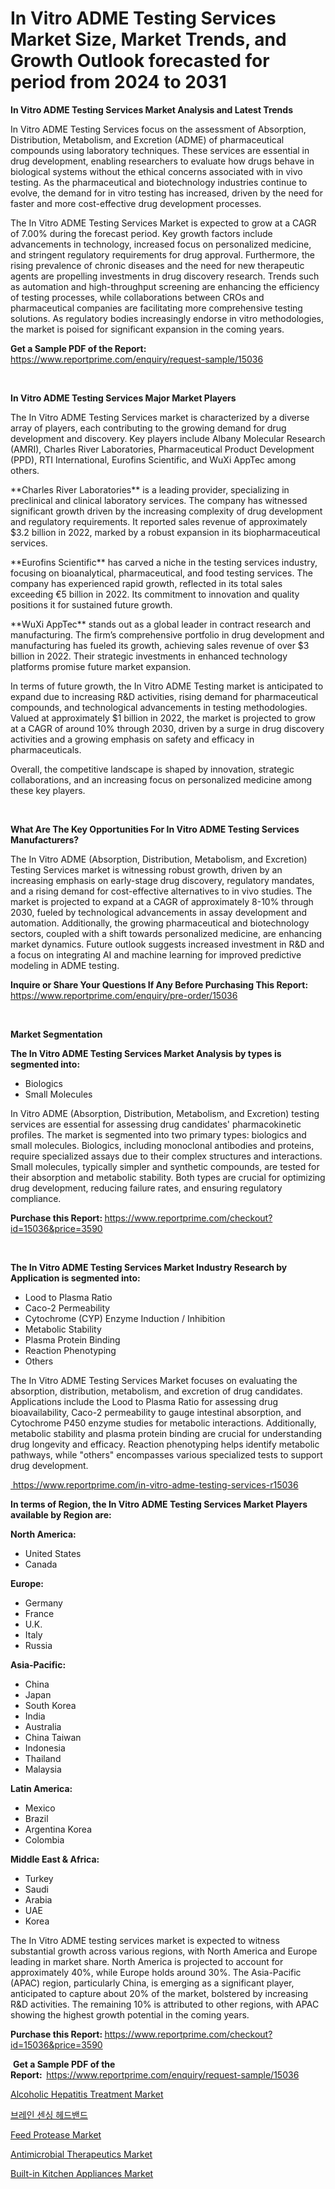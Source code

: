 <p><h1>In Vitro ADME Testing Services Market Size, Market Trends, and Growth Outlook forecasted for period from 2024 to 2031</h1></p><p><strong>In Vitro ADME Testing Services Market Analysis and Latest Trends</strong></p>
<p><p>In Vitro ADME Testing Services focus on the assessment of Absorption, Distribution, Metabolism, and Excretion (ADME) of pharmaceutical compounds using laboratory techniques. These services are essential in drug development, enabling researchers to evaluate how drugs behave in biological systems without the ethical concerns associated with in vivo testing. As the pharmaceutical and biotechnology industries continue to evolve, the demand for in vitro testing has increased, driven by the need for faster and more cost-effective drug development processes.</p><p>The In Vitro ADME Testing Services Market is expected to grow at a CAGR of 7.00% during the forecast period. Key growth factors include advancements in technology, increased focus on personalized medicine, and stringent regulatory requirements for drug approval. Furthermore, the rising prevalence of chronic diseases and the need for new therapeutic agents are propelling investments in drug discovery research. Trends such as automation and high-throughput screening are enhancing the efficiency of testing processes, while collaborations between CROs and pharmaceutical companies are facilitating more comprehensive testing solutions. As regulatory bodies increasingly endorse in vitro methodologies, the market is poised for significant expansion in the coming years.</p></p>
<p><strong>Get a Sample PDF of the Report:&nbsp;</strong> <a href="https://www.reportprime.com/enquiry/request-sample/15036">https://www.reportprime.com/enquiry/request-sample/15036</a></p>
<p>&nbsp;</p>
<p><strong>In Vitro ADME Testing Services Major Market Players</strong></p>
<p><p>The In Vitro ADME Testing Services market is characterized by a diverse array of players, each contributing to the growing demand for drug development and discovery. Key players include Albany Molecular Research (AMRI), Charles River Laboratories, Pharmaceutical Product Development (PPD), RTI International, Eurofins Scientific, and WuXi AppTec among others.</p><p>**Charles River Laboratories** is a leading provider, specializing in preclinical and clinical laboratory services. The company has witnessed significant growth driven by the increasing complexity of drug development and regulatory requirements. It reported sales revenue of approximately $3.2 billion in 2022, marked by a robust expansion in its biopharmaceutical services.</p><p>**Eurofins Scientific** has carved a niche in the testing services industry, focusing on bioanalytical, pharmaceutical, and food testing services. The company has experienced rapid growth, reflected in its total sales exceeding €5 billion in 2022. Its commitment to innovation and quality positions it for sustained future growth.</p><p>**WuXi AppTec** stands out as a global leader in contract research and manufacturing. The firm’s comprehensive portfolio in drug development and manufacturing has fueled its growth, achieving sales revenue of over $3 billion in 2022. Their strategic investments in enhanced technology platforms promise future market expansion.</p><p>In terms of future growth, the In Vitro ADME Testing market is anticipated to expand due to increasing R&D activities, rising demand for pharmaceutical compounds, and technological advancements in testing methodologies. Valued at approximately $1 billion in 2022, the market is projected to grow at a CAGR of around 10% through 2030, driven by a surge in drug discovery activities and a growing emphasis on safety and efficacy in pharmaceuticals. </p><p>Overall, the competitive landscape is shaped by innovation, strategic collaborations, and an increasing focus on personalized medicine among these key players.</p></p>
<p>&nbsp;</p>
<p><strong>What Are The Key Opportunities For In Vitro ADME Testing Services Manufacturers?</strong></p>
<p><p>The In Vitro ADME (Absorption, Distribution, Metabolism, and Excretion) Testing Services market is witnessing robust growth, driven by an increasing emphasis on early-stage drug discovery, regulatory mandates, and a rising demand for cost-effective alternatives to in vivo studies. The market is projected to expand at a CAGR of approximately 8-10% through 2030, fueled by technological advancements in assay development and automation. Additionally, the growing pharmaceutical and biotechnology sectors, coupled with a shift towards personalized medicine, are enhancing market dynamics. Future outlook suggests increased investment in R&D and a focus on integrating AI and machine learning for improved predictive modeling in ADME testing.</p></p>
<p><strong>Inquire or Share Your Questions If Any Before Purchasing This Report:</strong> <a href="https://www.reportprime.com/enquiry/pre-order/15036">https://www.reportprime.com/enquiry/pre-order/15036</a></p>
<p>&nbsp;</p>
<p><strong>Market Segmentation</strong></p>
<p><strong>The In Vitro ADME Testing Services Market Analysis by types is segmented into:</strong></p>
<p><ul><li>Biologics</li><li>Small Molecules</li></ul></p>
<p><p>In Vitro ADME (Absorption, Distribution, Metabolism, and Excretion) testing services are essential for assessing drug candidates' pharmacokinetic profiles. The market is segmented into two primary types: biologics and small molecules. Biologics, including monoclonal antibodies and proteins, require specialized assays due to their complex structures and interactions. Small molecules, typically simpler and synthetic compounds, are tested for their absorption and metabolic stability. Both types are crucial for optimizing drug development, reducing failure rates, and ensuring regulatory compliance.</p></p>
<p><strong>Purchase this Report:&nbsp;</strong><a href="https://www.reportprime.com/checkout?id=15036&price=3590">https://www.reportprime.com/checkout?id=15036&price=3590</a></p>
<p>&nbsp;</p>
<p><strong>The In Vitro ADME Testing Services Market Industry Research by Application is segmented into:</strong></p>
<p><ul><li>Lood to Plasma Ratio</li><li>Caco-2 Permeability</li><li>Cytochrome (CYP) Enzyme Induction / Inhibition</li><li>Metabolic Stability</li><li>Plasma Protein Binding</li><li>Reaction Phenotyping</li><li>Others</li></ul></p>
<p><p>The In Vitro ADME Testing Services Market focuses on evaluating the absorption, distribution, metabolism, and excretion of drug candidates. Applications include the Lood to Plasma Ratio for assessing drug bioavailability, Caco-2 permeability to gauge intestinal absorption, and Cytochrome P450 enzyme studies for metabolic interactions. Additionally, metabolic stability and plasma protein binding are crucial for understanding drug longevity and efficacy. Reaction phenotyping helps identify metabolic pathways, while "others" encompasses various specialized tests to support drug development.</p></p>
<p><a href="https://www.reportprime.com/in-vitro-adme-testing-services-r15036">&nbsp;https://www.reportprime.com/in-vitro-adme-testing-services-r15036</a></p>
<p><strong>In terms of Region, the In Vitro ADME Testing Services Market Players available by Region are:</strong></p>
<p>
    <p> <strong> North America: </strong>
        <ul>
            <li>United States</li>
            <li>Canada</li>
        </ul>
        </p> 
    <p> <strong> Europe: </strong>
        <ul>
            <li>Germany</li>
            <li>France</li>
            <li>U.K.</li>
            <li>Italy</li>
            <li>Russia</li>
        </ul>
        </p> 
    <p> <strong> Asia-Pacific: </strong>
        <ul>
            <li>China</li>
            <li>Japan</li>
            <li>South Korea</li>
            <li>India</li>
            <li>Australia</li>
            <li>China Taiwan</li>
            <li>Indonesia</li>
            <li>Thailand</li>
            <li>Malaysia</li>
        </ul>
        </p> 
    <p> <strong> Latin America: </strong>
        <ul>
            <li>Mexico</li>
            <li>Brazil</li>
            <li>Argentina Korea</li>
            <li>Colombia</li>
        </ul>
        </p> 
    <p> <strong> Middle East & Africa: </strong>
        <ul>
            <li>Turkey</li>
            <li>Saudi</li>
            <li>Arabia</li>
            <li>UAE</li>
            <li>Korea</li>
        </ul>
    </p>
    </p>
<p><p>The In Vitro ADME testing services market is expected to witness substantial growth across various regions, with North America and Europe leading in market share. North America is projected to account for approximately 40%, while Europe holds around 30%. The Asia-Pacific (APAC) region, particularly China, is emerging as a significant player, anticipated to capture about 20% of the market, bolstered by increasing R&D activities. The remaining 10% is attributed to other regions, with APAC showing the highest growth potential in the coming years.</p></p>
<p><strong>Purchase this Report: </strong><a href="https://www.reportprime.com/checkout?id=15036&price=3590">https://www.reportprime.com/checkout?id=15036&price=3590</a></p>
<p>&nbsp;<strong>Get a Sample PDF of the Report:&nbsp;&nbsp;</strong><a href="https://www.reportprime.com/enquiry/request-sample/15036">https://www.reportprime.com/enquiry/request-sample/15036</a></p>
<p><strong></strong></p>
<p><p><a href="https://github.com/mauripalmi/Market-Research-Report-List-5/blob/main/alcoholic-hepatitis-treatment-market.md">Alcoholic Hepatitis Treatment Market</a></p><p><a href="https://medium.com/@melodyfunk1988/%EC%84%B8%EA%B3%84-brain-sensing-headbands-market-%EC%9D%80-2024%EC%97%90%EC%84%9C-2031%EB%A1%9C-%EC%97%B0%ED%8F%89%EA%B7%A0-%EC%A6%9D%EA%B0%80%EC%9C%A8%EC%9D%84-%EB%B3%B4%EC%9D%BC-%EA%B2%83%EC%9C%BC%EB%A1%9C-%EC%98%88%EC%83%81%EB%90%A9%EB%8B%88%EB%8B%A4-4ed4c9703fcb">브레인 센싱 헤드밴드</a></p><p><a href="https://issuu.com/reportprime-2/docs/feed-protease-market-size-2030.pptx_a89c252dd70f16">Feed Protease Market</a></p><p><a href="https://github.com/RunaHaque64/Market-Research-Report-List-1/blob/main/antimicrobial-therapeutics-market.md">Antimicrobial Therapeutics Market</a></p><p><a href="https://medium.com/@luke.bailey5468/the-built-in-kitchen-appliances-market-report-analyzes-important-operational-and-performance-data-5a0d4ae8dc7e">Built-in Kitchen Appliances Market</a></p></p>